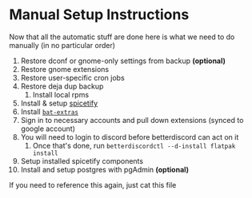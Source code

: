 # Manual Setup Instructions

Now that all the automatic stuff are done here is what we need to do manually (in no particular order)

1. Restore dconf or gnome-only settings from backup **(optional)**
2. Restore gnome extensions
3. Restore user-specific cron jobs
4. Restore deja dup backup
   1. Install local rpms
5. Install & setup [spicetify](https://spicetify.app/docs/advanced-usage/installation)
6. Install [`bat-extras`](https://github.com/eth-p/bat-extras)
7. Sign in to necessary accounts and pull down extensions (synced to google account)
8. You will need to login to discord before betterdiscord can act on it
   1. Once that's done, run `betterdiscordctl --d-install flatpak install`
9. Setup installed spicetify components
10. Install and setup postgres with pgAdmin **(optional)**

If you need to reference this again, just cat this file
